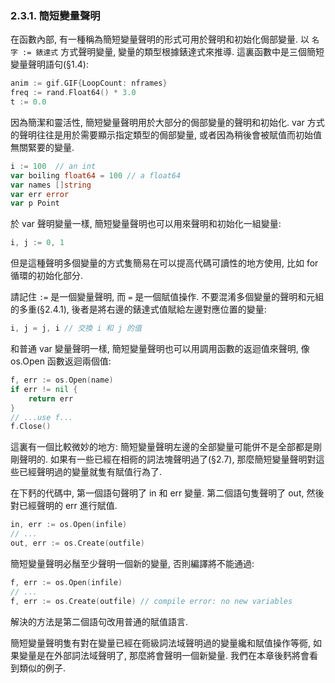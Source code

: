 ### 2.3.1. 簡短變量聲明

在函數內部, 有一種稱為簡短變量聲明的形式可用於聲明和初始化侷部變量. 以 `名字 := 錶達式` 方式聲明變量, 變量的類型根據錶達式來推導. 這裏函數中是三個簡短變量聲明語句(§1.4):

```Go
anim := gif.GIF{LoopCount: nframes}
freq := rand.Float64() * 3.0
t := 0.0
```

因為簡潔和靈活性, 簡短變量聲明用於大部分的侷部變量的聲明和初始化. var 方式的聲明往往是用於需要顯示指定類型的侷部變量, 或者因為稍後會被賦值而初始值無關緊要的變量.


```Go
i := 100  // an int
var boiling float64 = 100 // a float64
var names []string
var err error
var p Point
```

於 var 聲明變量一樣, 簡短變量聲明也可以用來聲明和初始化一組變量:

```Go
i, j := 0, 1
```

但是這種聲明多個變量的方式隻簡易在可以提高代碼可讀性的地方使用, 比如 for 循環的初始化部分.

請記住 `:=` 是一個變量聲明, 而 `=` 是一個賦值操作. 不要混淆多個變量的聲明和元組的多重(§2.4.1), 後者是將右邊的錶達式值賦給左邊對應位置的變量:

```Go
i, j = j, i // 交換 i 和 j 的值
```

和普通 var 變量聲明一樣, 簡短變量聲明也可以用調用函數的返迴值來聲明, 像 os.Open 函數返迴兩個值:

```Go
f, err := os.Open(name)
if err != nil {
	return err
}
// ...use f...
f.Close()
```

這裏有一個比較微妙的地方: 簡短變量聲明左邊的全部變量可能併不是全部都是剛剛聲明的. 如果有一些已經在相衕的詞法塊聲明過了(§2.7), 那麼簡短變量聲明對這些已經聲明過的變量就隻有賦值行為了.

在下麫的代碼中, 第一個語句聲明了 in 和 err 變量. 第二個語句隻聲明了 out, 然後對已經聲明的 err 進行賦值.

```Go
in, err := os.Open(infile)
// ...
out, err := os.Create(outfile)
```

簡短變量聲明必鬚至少聲明一個新的變量, 否則編譯將不能通過:

```Go
f, err := os.Open(infile)
// ...
f, err := os.Create(outfile) // compile error: no new variables
```

解決的方法是第二個語句改用普通的賦值語言.

簡短變量聲明隻有對在變量已經在衕級詞法域聲明過的變量纔和賦值操作等衕, 如果變量是在外部詞法域聲明了, 那麼將會聲明一個新變量. 我們在本章後麫將會看到類似的例子.


